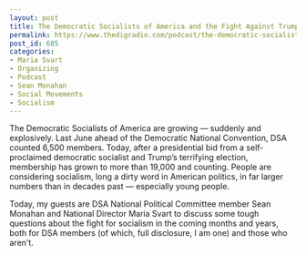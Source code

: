 ```yaml
---
layout: post
title: The Democratic Socialists of America and the Fight Against Trump
permalink: https://www.thedigradio.com/podcast/the-democratic-socialists-of-america-and-the-fight-against-trump/index.html
post_id: 685
categories: 
- Maria Svart
- Organizing
- Podcast
- Sean Monahan
- Social Movements
- Socialism
---
```


The Democratic Socialists of America are growing — suddenly and explosively. Last June ahead of the Democratic National Convention, DSA counted 6,500 members. Today, after a presidential bid from a self-proclaimed democratic socialist and Trump’s terrifying election, membership has grown to more than 19,000 and counting. People are considering socialism, long a dirty word in American politics, in far larger numbers than in decades past — especially young people.
 
Today, my guests are DSA National Political Committee member Sean Monahan and National Director Maria Svart to discuss some tough questions about the fight for socialism in the coming months and years, both for DSA members (of which, full disclosure, I am one) and those who aren't.